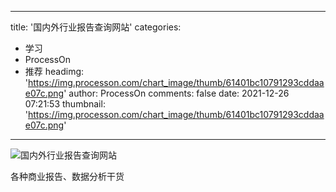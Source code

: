 
---
title: '国内外行业报告查询网站'
categories: 
 - 学习
 - ProcessOn
 - 推荐
headimg: 'https://img.processon.com/chart_image/thumb/61401bc10791293cddaae07c.png'
author: ProcessOn
comments: false
date: 2021-12-26 07:21:53
thumbnail: 'https://img.processon.com/chart_image/thumb/61401bc10791293cddaae07c.png'
---

<div>   
<img class="thumb" alt="国内外行业报告查询网站" src="https://img.processon.com/chart_image/thumb/61401bc10791293cddaae07c.png" referrerpolicy="no-referrer">
<p>各种商业报告、数据分析干货</p>  
</div>
            